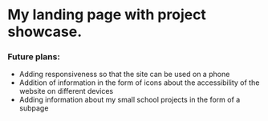 # My landing page with project showcase.
### Future plans:
- Adding responsiveness so that the site can be used on a phone
- Addition of information in the form of icons about the accessibility of the website on different devices
- Adding information about my small school projects in the form of a subpage
